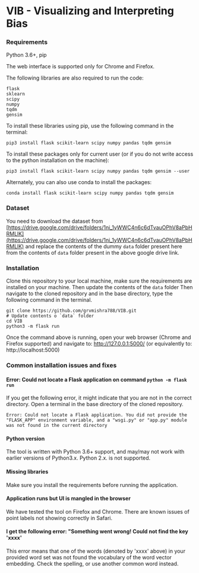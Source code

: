 # VIB - Visualizing and Interpreting Bias 

### Requirements
Python 3.6+, pip

The web interface is supported only for Chrome and Firefox.

The following libraries are also required to run the code:
```
flask
sklearn
scipy
numpy
tqdm
gensim
```

To install these libraries using pip, use the following command in the terminal:
```
pip3 install flask scikit-learn scipy numpy pandas tqdm gensim
```

To install these packages only for current user (or if you do not write access to the python installation on the machine):
```
pip3 install flask scikit-learn scipy numpy pandas tqdm gensim --user
```

Alternately, you can also use conda to install the packages:
```
conda install flask scikit-learn scipy numpy pandas tqdm gensim
```

### Dataset
You need to download the dataset from [https://drive.google.com/drive/folders/1ni_1yWWC4n6c6dTvauOPhV8aPbHRMLlK](https://drive.google.com/drive/folders/1ni_1yWWC4n6c6dTvauOPhV8aPbHRMLlK) and replace the contents of the dummy `data` folder present here from the contents of `data` folder present in the above google drive link.

### Installation
Clone this repository to your local machine, make sure the requirements are installed on your machine. Then update the contents of the `data` folder 
Then navigate to the cloned repository and in the base directory, type the following
command in the terminal.
```shell script
git clone https://github.com/grvmishra788/VIB.git
# Update contents o `data` folder
cd VIB
python3 -m flask run
```

Once the command above is running, open your web browser (Chrome and Firefox supported) and navigate to: 
http://127.0.0.1:5000/ (or equivalently to: http://localhost:5000)


### Common installation issues and fixes

#### Error: Could  not locate a Flask application on command `python -m flask run`
If you get the following error, it might indicate that you are not in the correct directory. Open a terminal in the 
base directory of the cloned repository.
```
Error: Could not locate a Flask application. You did not provide the
"FLASK_APP" environment variable, and a "wsgi.py" or "app.py" module
was not found in the current directory
```

#### Python version
The tool is written with Python 3.6+ support, and may/may not work with earlier versions of Python3.x. 
Python 2.x. is not supported.

#### Missing libraries
Make sure you install the requirements before running the application. 

#### Application runs but UI is mangled in the browser
We have tested the tool on Firefox and Chrome. There are known issues of point labels not showing correctly in Safari.

#### I get the following error: "Something went wrong! Could not find the key 'xxxx'
This error means that one of the words (denoted by 'xxxx' above) in your provided word set was not found the 
vocabulary of the word vector embedding. Check the spelling, or use another common word instead. 
